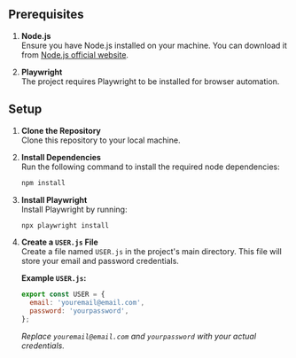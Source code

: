 ## Prerequisites

1. **Node.js**  
   Ensure you have Node.js installed on your machine. You can download it from [Node.js official website](https://nodejs.org/).

2. **Playwright**  
   The project requires Playwright to be installed for browser automation.

## Setup

1. **Clone the Repository**  
   Clone this repository to your local machine. 

2. **Install Dependencies**  
   Run the following command to install the required node dependencies:  

   ```bash
   npm install
   ```

3. **Install Playwright**  
   Install Playwright by running:  

   ```bash
   npx playwright install
   ```

4. **Create a `USER.js` File**  
   Create a file named `USER.js` in the project's main directory. This file will store your email and password credentials.

   **Example `USER.js`:**

   ```javascript
   export const USER = {
     email: 'youremail@email.com',
     password: 'yourpassword',
   };
   ```

   *Replace `youremail@email.com` and `yourpassword` with your actual credentials.*
